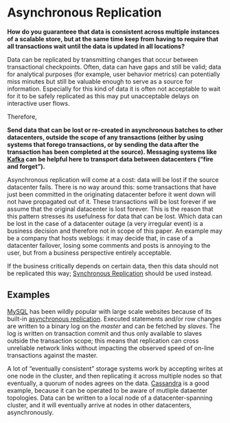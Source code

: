 Asynchronous Replication
===

**How do you guaranteee that data is consistent across multiple instances of a scalable store, but at the same time keep from having to require that all transactions wait until the data is updated in all locations?**

Data can be replicated by transmitting changes that occur between transactional checkpoints. Often, data can have gaps and still be valid; data for analytical purposes (for example, user behavior metrics) can potentially miss minutes but still be valuable enough to serve as a source for information. Especially for this kind of data it is often not acceptable to wait for it to be safely replicated as this may put unacceptable delays on interactive user flows.

Therefore,

**Send data that can be lost or re-created in asynchronous batches to other datacenters, outside the scope of any transactions (either by using systems that forego transactions, or by sending the data after the transaction has been completed at the source). Messaging systems like [Kafka](https://kafka.apache.org/) can be helpful here to transport data between datacenters (“fire and forget”).**

Asynchronous replication will come at a cost: data will be lost if the source datacenter fails. There is no way around this: some transactions that have just been committed in the originating datacenter before it went down will not have propagated out of it. These transactions will be lost forever if we assume that the original datacenter is lost forever. This is the reason that this pattern stresses its usefulness for data that can be lost. Which data can be lost in the case of a datacenter outage (a very irregular event) is a business decision and therefore not in scope of this paper. An example may be a company that hosts weblogs: it may decide that, in case of a datacenter failover, losing some comments and posts is annoying to the user, but from a business perspective entirely acceptable.

If the business critically depends on certain data, then this data should not be replicated this way; [Synchronous Replication](Sync-Replication.md) should be used instead.

Examples
--------

[MySQL](https://www.mysql.com/) has been wildly popular with large scale websites because of its built-in [asynchronous replication](https://dev.mysql.com/doc/refman/8.0/en/replication.html). Executed statements and/or row changes are written to a binary log on the *master* and can be fetched by *slaves*. The log is written on transaction commit and thus only available to slaves outside the transaction scope; this means that replication can cross unreliable network links without impacting the observed speed of on-line transactions against the master.

A lot of “eventually consistent” storage systems work by accepting writes at one node in the cluster, and then replicating it across multiple nodes so that eventually, a quorum of nodes agrees on the data. [Cassandra](http://cassandra.apache.org/) is a good example, because it can be operated to be aware of mutliple dataenter topologies. Data can be written to a local node of a datacenter-spanning cluster, and it will eventually arrive at nodes in other datacenters, asynchronously.
